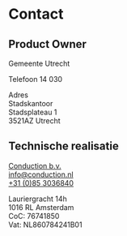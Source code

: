   
# Contact
## Product Owner
Gemeente Utrecht

Telefoon 14 030

Adres  
Stadskantoor  
Stadsplateau 1  
3521AZ Utrecht
## Technische realisatie
[Conduction b.v.]( https://www.conduction.nl/)  
[info@conduction.nl](mailto:info@conduction.nl)  
[+31 (0)85 3036840](tel:+31(0)853036840)  

Lauriergracht 14h  
1016 RL Amsterdam  
CoC: 76741850  
Vat: NL860784241B01